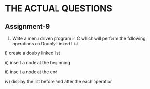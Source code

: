 # THE ACTUAL QUESTIONS

## Assignment-9

1. Write a menu driven program in C which will perform the following operations on Doubly Linked List.

 i)  create a doubly linked list

ii) insert a node at the beginning

ii) insert a node at the end

iv) display the list before and after the each operation
